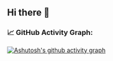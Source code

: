 ## Hi there 👋

### 📈 GitHub Activity Graph:
[![Ashutosh's github activity graph](https://github-readme-activity-graph.vercel.app/graph?username=Garuda-Ya&bg_color=000218&line=e6f7e3&color=e6f7e3&area=true&area_color=000218&point=32b345)](https://github.com/ashutosh00710/github-readme-activity-graph)

